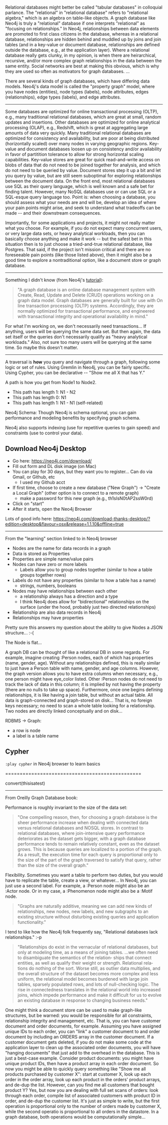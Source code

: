 
Relational databases might better be called "tabular databases" in colloquial parlance.  The "relational" in
"relational database" refers to "relational algebra," which is an algebra on table-like objects.  A graph
database like Neo4j is truly a "relational" database if one interprets "relational" as "focusing on relationships."  In
Neo4j, relationships between data elements are promoted to first class citizens in the database, whereas in a
relational database, relationships are hidden behind and muddled up by joins and join tables (and in a key-value or
document database, relationships are defined outside the database, e.g., at the application layer).  Where a relational
database really gets clunky, in my opinion, is when there are heirarchical, recursive, and/or more complex 
graph relationships in the data between the same entity.  Social networks are best at making this obvious, which is why 
they are used so often as motivators for graph databases.  ...  



There are several kinds of graph databases, which have differing data models.  Neo4j's data model is called
the "property graph" model, where you have nodes (entities), node types (labels), node attributes, 
edges (relationships), edge types (labels), and edge attributes.

----------------------

Some databases are optimized for online transactional processing (OLTP), e.g., many traditional relational
databases, which are great at small, random updates and insertions.  Other databases are optimized for online
analytical processing (OLAP), e.g., Redshift, which is great at aggregating large amounts of data very 
quickly.  Many traditional relational databases are optimized for consistency and availability, but are poor at 
being distributed (horizontally scaled) over many nodes in varying geographic regions.  Key-value and document 
databases loosen up on consistency and/or availability in favor of partitition tolerance to allow for strong 
horizontal scaling capabilities. Key-value stores are great for quick read-and-write access on blobs of data
that do not need to be joined together for analysis, and which do not need to be queried by value.  Document
stores step it up a bit and let you query by value, but are still seem suboptimal for exploring relationships between
the document data. On the front end, most relational databases use SQL as their query language, which is well known
and a safe bet for finding talent.  However, many NoSQL databases use or can use SQL or a SQL-esque query
language too.  Point is: when choosing a database, you should assess what your needs are and will be, develop an
idea of where your pain points might arise, and seek to understand what tradeoffs can be made -- and their downstream
consequences.  

Importantly, for some applications and projects, it might not really matter what you choose. For example, if you
do not expect many concurrent users, or very large data sets, or heavy analytical workloads, then you can basically
choose anything and make it work -- but the safest bet in this situation then is to just choose a tried-and-true
relational database, like Postgres.  That said, if the project isn't mission critical and there are no foreseeable 
pain points (like those listed above), then it might also be a good time to explore a nontraditional option, 
like a document store or graph database.  

-------------------------

Something I didn't know (from Neo4j's [tutorial](https://neo4j.com/graphacademy/online-training/getting-started-graph-databases-using-neo4j/part-1/)):
> "A graph database is an online database management system with Create, Read, Update and Delete (CRUD) operations 
> working on a graph data model. Graph databases are generally built for use with On line transaction processing (OLTP) 
> systems. Accordingly, they are normally optimized for transactional performance, and engineered with transactional 
> integrity and operational availability in mind."

For what I'm working on, we don't necessarily need transactions... If anything, users will be querying the same
data set.  But then again, the data set itself or the queries don't necessarily qualify as "heavy analytical workloads." Also,
not sure too many users will be querying at the same time.  So maybe this doesn't matter.


------------------------------------------------------

A traversal is **how** you query and navigate through a graph, following some logic or set of rules.  Using Gremlin
in Neo4j, you can be fairly specific.  Using Cypher, you can be declarative -- "Show me all X that has Y."

A path is how you get from Node1 to Node2. 
* This path has length 1:  N1 - N2
* This path has length 0: N1
* This path has length 1: N1 - N1 (self-related)

Neo4j Schema:  Though Neo4j is schema optional, you can gain performance and modeling benefits by 
specifying graph schema.  

Neo4j also supports indexing (use for repetitive queries to gain speed) and constraints (use to control your 
data).

## Download Neo4j Desktop
* Go here: https://neo4j.com/download/
* Fill out form and DL disk image (on Mac)
* You can play for 30 days, but they want you to register... Can do via Gmail, or Github, etc
  - I used my Github acct
* If first time, choose to create a new database ("New Graph") -> "Create a Local Graph" (other option is to connect to a remote graph)
  - make a password for this new graph (e.g., th1sIsN0tAP2ssW0rd)
* Click on "start"
* After it starts, open the Neo4j Browser


Lots of good info here:
https://neo4j.com/download-thanks-desktop/?edition=desktop&flavour=osx&release=1.1.10&offline=true

------------------------------------------------

From the "learning" section linked to in Neo4j browser
* Nodes are the name for data records in a graph
* Data is stored as Properties
* Properties are simple name/value pairs
* Nodes can have zero or more labels
  - Labels allow you to group nodes together (similar to how a table groups together rows)
* Labels do not have any properties (similar to how a table has a name)
  - strings, numbers, booleans
* Nodes may have relationships between each other
  - a relationship always has a direction and a type
  - I think Neo4j does allow for "bidirectional" relationships on the surface (under the hood, probably just two directed relationships)
* Relationship are also data records in Neo4j
* Relationships may have properties

Pretty sure this answers my question about the ability to give Nodes a JSON structure... :-(

The Node is flat...

A graph DB can be thought of like a relational DB in some regards.  For example, imagine creating :Person nodes,
each of which has properties (name, gender, age).  Without any relationships defined, this is really similar
to just have a Person table with name, gender, and age columns.  However, the graph version allows you to 
have extra columns when necessary, e.g., one person might have eye_color listed.  Other :Person nodes do not
need to track the lack of data in this column; it is implied by not having the property (there are no nulls to take up space).  Furthermore, once
one begins defining relationships, it is like having a join table, but without an actual table.  All data
is graph-connected and graph-stored on disk... That is, no foreign keys necessary; no need to scan a whole table
looking for a relationship.  Two nodes are directly linked conceptually and on disk...

RDBMS -> Graph:
* a row is node
* a label is a table name

## Cypher
`:play cypher` in Neo4j browser to learn basics









===============================================

convert(thisisatest)

-----------------------------------------

From Oreilly Graph Database book:

Performance is roughly invariant to the size of the data set:
> "One compelling reason, then, for choosing a graph database is the sheer performance
> increase when dealing with connected data versus relational databases and NOSQL
> stores. In contrast to relational databases, where join-intensive query performance
> deteriorates as the dataset gets bigger, with a graph database performance tends to
> remain relatively constant, even as the dataset grows. This is because queries are
> localized to a portion of the graph. As a result, the execution time for each query is
> proportional only to the size of the part of the graph traversed to satisfy that query,
> rather than the size of the overall graph."

Flexibility.  Sometimes you want a table to perform two duties, but you would have to replicate the
table, create a view, or whatever...  In Neo4j, you can just use a second label.  For example, a :Person
node might also be an :Actor node.  Or in my case, a :Phenomenon node might also be a :Motif node.
> "Graphs are naturally additive, meaning we can add new kinds of relationships, new
> nodes, new labels, and new subgraphs to an existing structure without disturbing
> existing queries and application functionality."


I tend to like how the Neo4j folk frequently say, "Relational databases lack relationships." :-p

> "Relationships do exist in the vernacular of relational databases, but only at modeling
> time, as a means of joining tables. ...we often need to disambiguate the semantics of the relation‐
> ships that connect entities, as well as qualify their weight or strength. Relational rela‐
> tions do nothing of the sort. Worse still, as outlier data multiplies, and the overall
> structure of the dataset becomes more complex and less uniform, the relational
> model becomes burdened with large join tables, sparsely populated rows, and lots of
> null-checking logic. The rise in connectedness translates in the relational world into
> increased joins, which impede performance and make it difficult for us to evolve an
> existing database in response to changing business needs."

One might think a document store can be used to make graph-like structures, but be warned: you
would be responsible for all constraints, relationship integrity and management, etc.  That is,
you can have customer document and order documents, for example.  Assuming you have assigned unique IDs
to each order, you can "link" a customer document to and order document by including an ORDERS array
in the customer document.  If a customer document gets deleted, if you do not make some code at the
application layer to clean up the associated order documents, you will have "hanging documents" that 
just add to the overhead in the database.  This is just a best-case example.  Consider product documents:
you might have unique product IDs, then have a product array in each order document.  So now you might
be able to quickly query something like "Show me all products purchased by customer X": start at 
customer X, look up each order in the order array, look up each product in the orders' product arrays,
and de-dup the list.  However, can you find me all customers that bought product Y?  Yes, but now
you are dealing with full set scans of orders: look through each order, compile list of associated
customers with product ID in order, and de-dup the customer list.  It's just as simple to write,
but the first operation is proportional only to the number of orders made by customer X, while the
second operatio is proportional to all orders in the datastore.  In a graph database, both operations
would be computationally simple...

